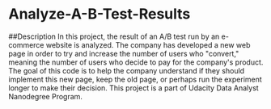# Analyze-A-B-Test-Results

##Description
In this project, the result of an A/B test run by an e-commerce website is analyzed. The company has developed a new web page in order to try and increase the number of users who "convert," meaning the number of users who decide to pay for the company's product. The goal of this code is to help the company understand if they should implement this new page, keep the old page, or perhaps run the experiment longer to make their decision.
This project is a part of Udacity Data Analyst Nanodegree Program.
